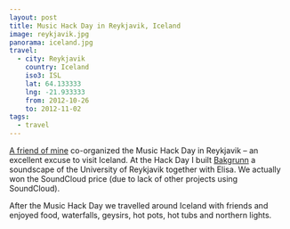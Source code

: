 ```yaml
---
layout: post
title: Music Hack Day in Reykjavik, Iceland
image: reykjavik.jpg
panorama: iceland.jpg
travel:
  - city: Reykjavik
    country: Iceland
    iso3: ISL
    lat: 64.133333
    lng: -21.933333
    from: 2012-10-26
    to: 2012-11-02
tags:
  - travel
---
```


[A friend of mine](http://www.freenerd.de/) co-organized the Music Hack Day in Reykjavik – an excellent excuse to visit Iceland.
At the Hack Day I built [Bakgrunn](http://stefanwehrmeyer.com/projects/bakgrunn/) a soundscape of the University of Reykjavik together with Elisa. We actually won the SoundCloud price (due to lack of other projects using SoundCloud).

After the Music Hack Day we travelled around Iceland with friends and enjoyed food, waterfalls, geysirs, hot pots, hot tubs and northern lights.